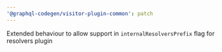 ```yaml
---
'@graphql-codegen/visitor-plugin-common': patch
---
```


Extended behaviour to allow support in `internalResolversPrefix` flag for resolvers plugin
